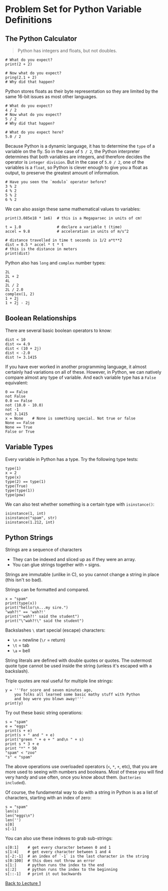 # Problem Set for Python Variable Definitions

## The Python Calculator

> Python has integers and floats, but not doubles.

    # What do you expect?
    print(2 + 2)

    # Now what do you expect?
    pring(2.1 + 2)
    # Why did that happen?

Python stores floats as their byte representation so they are limited by the same 16-bit issues as most other languages.

    # What do you expect?
    4 / 2
    # Now what do you expect?
    5 / 2
    # Why did that happen?
    
    # What do you expect here?
    5.0 / 2

Because Python is a dynamic language, it has to determine the `type` of a variable on the fly. So in the case of `5 / 2`, the Python interpreter determines that both variables are integers, and therefore decides the operator is `integer division`. But in the case of `5.0 / 2`, one of the variables is a `float`, so Python is clever enough to give you a float as output, to preserve the greatest amount of information.

    # Have you seen the `modulo` operator before?
    3 % 2
    4 % 2
    5 % 2
    6 % 2

We can also assign these same mathematical values to variables:

    print(3.085e18 * 1e6)  # this is a Megaparsec in units of cm!
    
    t = 1.0                # declare a variable t (time)
    accel = 9.8            # acceleration in units of m/s^2
    
    # distance travelled in time t seconds is 1/2 a*t**2
    dist = 0.5 * accel * t * t
    # this is the distance in meters
    print(dist)

Python also has `long` and `complex` number types:

    2L
    2L + 2
    4L
    2L / 2
    2L / 2.0
    complex(1, 2)
    1 + 2j
    1 + 2j - 2j

## Boolean Relationships

There are several basic boolean operators to know:

    dist < 10
    dist <= 4.9
    dist < (10 + 2j)
    dist < -2.0
    dist != 3.1415

If you have ever worked in another programming language, it almost certainly had variations on all of these. However, in Python, we can natively compare almost any type of variable. And each variable type has a `False` equivalent:

    0 == False
    not False
    0.0 == False
    not (10.0 - 10.0)
    not -1
    not 3.1415
    x = None    # None is something special. Not true or false
    None == False
    None == True
    False or True

## Variable Types

Every variable in Python has a type. Try the following type tests:

    type(1)
    x = 2
    type(x)
    type(2) == type(1)
    type(True)
    type(type(1))
    type(pow)

We can also test whether something is a certain type with `isinstance()`:

    isinstance(1, int)
    isinstance("spam", str)
    isinstance(1.212, int)

## Python Strings

Strings are a sequence of characters

 * They can be indexed and sliced up as if they were an array.
 * You can glue strings together with `+` signs.

Strings are immutable (unlike in C), so you cannot change a string in place (this isn't so bad).

Strings can be formatted and compared.
    
    x = "spam"
    print(type(x))
    print("hello!\n...my sire.")
    "wah?!" == 'wah?!'
    print("'wah?!' said the student")
    print("\"wah?!\" said the student")

Backslashes `\` start special (escape) characters:

 * `\n` = newline (`\r` = return)
 * `\t` = tab
 * `\a` = bell

String literals are defined with double quotes or quotes. The outermost quote type cannot be used inside the string (unless it's escaped with a backslash).

Triple quotes are real useful for multiple line strings:

    y = '''For score and seven minutes ago,
        you folks all learned some basic mathy stuff with Python
        and boy were you blown away!'''
    print(y)

Try out these basic string operations:

    s = "spam"
    e = "eggs"
    print(s + e)
    print(s + " and " + e)
    print("green " + e + " and\n " + s)
    print s * 3 + e
    print "*" * 50
    "spam" < "zoo"
    "s" < "spam"

The above operations use overloaded operators (`<`, `*`, `+`, etc), that you are more used to seeing with numbers and booleans. Most of these you will find very handy and use often, once you know about them. (`batteries included`).

Of course, the fundamental way to do with a string in Python is as a list of characters, starting with an index of zero:

    s = "spam"
    len(s)
    len("eggs\n")
    len('')
    s[0]
    s[-1]

You can also use these indexes to grab sub-strings:

    s[0:1]    # get every character between 0 and 1
    s[1:4]    # get every character between 1 and 4 
    s[-2:-1]  # an index of `-1` is the last character in the string
    s[0:100]  # this does not throw an error
    s[1:]     # python runs the index to the end
    s[:2]     # python runs the index to the beginning
    s[::-1]   # print it out backwards


[Back to Lecture 1](lecture_01.md)

